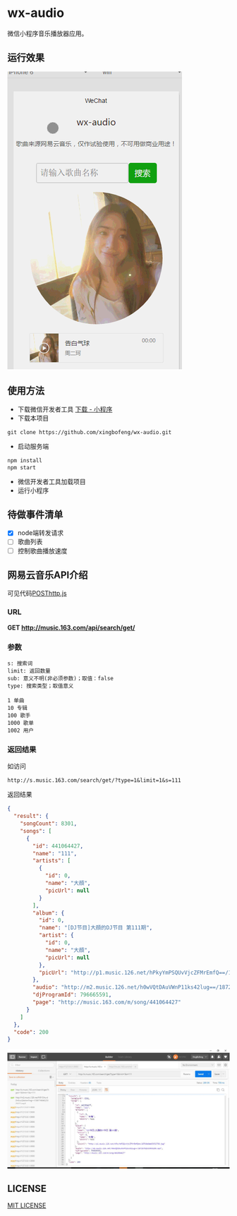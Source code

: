 # wx-audio
微信小程序音乐播放器应用。

## 运行效果
![picture](picture.gif)

## 使用方法
* 下载微信开发者工具
[下载 - 小程序](https://mp.weixin.qq.com/debug/wxadoc/dev/devtools/download.html)
* 下载本项目
```
git clone https://github.com/xingbofeng/wx-audio.git
```
* 启动服务端
```
npm install
npm start
```
* 微信开发者工具加载项目
* 运行小程序

## 待做事件清单
- [x] node端转发请求
- [ ] 歌曲列表
- [ ] 控制歌曲播放速度

## 网易云音乐API介绍
可见代码[POSThttp.js](./server/POSThttp.js)
### URL
**GET http://music.163.com/api/search/get/**
### 参数
```
s: 搜索词
limit: 返回数量
sub: 意义不明(非必须参数)；取值：false
type: 搜索类型；取值意义

1 单曲
10 专辑
100 歌手
1000 歌单
1002 用户
```
### 返回结果
如访问
```
http://s.music.163.com/search/get/?type=1&limit=1&s=111
```
返回结果
```json
{
  "result": {
    "songCount": 8301,
    "songs": [
      {
        "id": 441064427,
        "name": "111",
        "artists": [
          {
            "id": 0,
            "name": "大顔",
            "picUrl": null
          }
        ],
        "album": {
          "id": 0,
          "name": "[DJ节目]大顔的DJ节目 第111期",
          "artist": {
            "id": 0,
            "name": "大顔",
            "picUrl": null
          },
          "picUrl": "http://p1.music.126.net/hPkyYmPSQUvVjcZFMrEmfQ==/18766464463932738.jpg"
        },
        "audio": "http://m2.music.126.net/h0wVQtDAuVWnP11ks42lug==/18725782533955295.mp3",
        "djProgramId": 796665591,
        "page": "http://music.163.com/m/song/441064427"
      }
    ]
  },
  "code": 200
}
```
![image](API.jpg)
## LICENSE
[MIT LICENSE](./LICENSE)